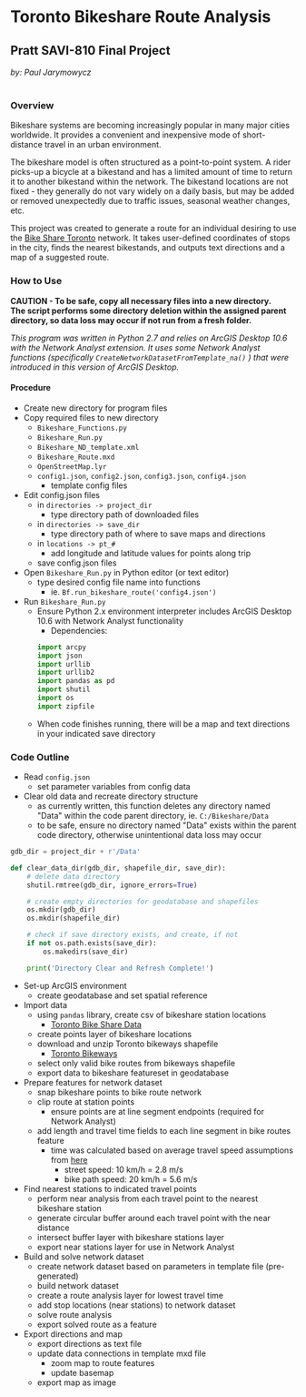 # Toronto Bikeshare Route Analysis

## Pratt SAVI-810 Final Project
*by: Paul Jarymowycz*
<br/><br/>

### Overview
Bikeshare systems are becoming increasingly popular in many major cities worldwide. It provides a convenient and inexpensive mode of short-distance travel in an urban environment.

The bikeshare model is often structured as a point-to-point system. A rider picks-up a bicycle at a bikestand and has a limited amount of time to return it to another bikestand within the network. The bikestand locations are not fixed - they generally do not vary widely on a daily basis, but may be added or removed unexpectedly due to traffic issues, seasonal weather changes, etc.

This project was created to generate a route for an individual desiring to use the [Bike Share Toronto](https://bikesharetoronto.com/) network. It takes user-defined coordinates of stops in the city, finds the nearest bikestands, and outputs text directions and a map of a suggested route.

### How to Use
**CAUTION - To be safe, copy all necessary files into a new directory.<br/> The script performs some directory deletion within the assigned parent directory, so data loss may occur if not run from a fresh folder.**

*This program was written in Python 2.7 and relies on ArcGIS Desktop 10.6 with the Network Analyst extension. It uses some Network Analyst functions (specifically	`CreateNetworkDatasetFromTemplate_na()`	) that were introduced in this version of ArcGIS Desktop.*

#### Procedure

- Create new directory for program files
- Copy required files to new directory
	- `Bikeshare_Functions.py`
	- `Bikeshare_Run.py`
	- `Bikeshare_ND_template.xml`
	- `Bikeshare_Route.mxd`
	- `OpenStreetMap.lyr`
	- `config1.json`, `config2.json`, `config3.json`, `config4.json`
		- template config files
- Edit config.json files
	- in `directories -> project_dir`
		- type directory path of downloaded files
	- in `directories -> save_dir`
		- type directory path of where to save maps and directions
	- in `locations -> pt_#`
		- add longitude and latitude values for points along trip
	- save config.json files
- Open `Bikeshare_Run.py` in Python editor (or text editor)
	- type desired config file name into functions
		- ie. `Bf.run_bikeshare_route('config4.json')`
- Run `Bikeshare_Run.py`
	- Ensure Python 2.x environment interpreter includes ArcGIS Desktop 10.6 with Network Analyst functionality
		- Dependencies:<br/>
		```Python
		import arcpy
		import json
		import urllib
		import urllib2
		import pandas as pd
		import shutil
		import os
		import zipfile
		```
	- When code finishes running, there will be a map and text directions in your indicated save directory

### Code Outline

- Read `config.json`
	- set parameter variables from config data
- Clear old data and recreate directory structure
	- as currently written, this function deletes any directory named "Data" within the code parent directory, ie. `C:/Bikeshare/Data`<br/>
	- to be safe, ensure no directory named "Data" exists within the parent code directory, otherwise unintentional data loss may occur

```Python
gdb_dir = project_dir + r'/Data'

def clear_data_dir(gdb_dir, shapefile_dir, save_dir):
    # delete data directory
    shutil.rmtree(gdb_dir, ignore_errors=True)

    # create empty directories for geodatabase and shapefiles
    os.mkdir(gdb_dir)
    os.mkdir(shapefile_dir)

    # check if save directory exists, and create, if not
    if not os.path.exists(save_dir):
        os.makedirs(save_dir)

    print('Directory Clear and Refresh Complete!')

```

- Set-up ArcGIS environment
	- create geodatabase and set spatial reference
- Import data
	- using `pandas` library, create csv of bikeshare station locations
		- [Toronto Bike Share Data](https://www.toronto.ca/city-government/data-research-maps/open-data/open-data-catalogue/#84045f23-7465-0892-8889-7b6f91049b29)
	- create points layer of bikeshare locations
	- download and unzip Toronto bikeways shapefile
		- [Toronto Bikeways](https://www.toronto.ca/city-government/data-research-maps/open-data/open-data-catalogue/#62a5e0cf-690e-1a8a-e8c3-81696c6f7cc9)
	- select only valid bike routes from bikeways shapefile
	- export data to bikeshare featureset in geodatabase
- Prepare features for network dataset
	- snap bikeshare points to bike route network
	- clip route at station points
		- ensure points are at line segment endpoints (required for Network Analyst)
	- add length and travel time fields to each line segment in bike routes feature
		- time was calculated based on average travel speed assumptions from [here](https://en.wikipedia.org/wiki/Bicycle_performance)
			- street speed: 10 km/h = 2.8 m/s
			- bike path speed: 20 km/h = 5.6 m/s
- Find nearest stations to indicated travel points
	- perform near analysis from each travel point to the nearest bikeshare station
	- generate circular buffer around each travel point with the near distance
	- intersect buffer layer with bikeshare stations layer
	- export near stations layer for use in Network Analyst
- Build and solve network dataset
	- create network dataset based on parameters in template file (pre-generated)
	- build network dataset
	- create a route analysis layer for lowest travel time
	- add stop locations (near stations) to network dataset
	- solve route analysis
	- export solved route as a feature
- Export directions and map
	- export directions as text file
	- update data connections in template mxd file
		- zoom map to route features
		- update basemap
	- export map as image
